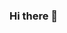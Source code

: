 ### Hi there 👋

<!--
**miapferreira/miapferreira** is a ✨ _special_ ✨ repository because its `README.md` (this file) appears on your GitHub profile.

Here are some ideas to get you started:

- 🌱 I’m currently learning K8S, Python 
- 👯 I’m looking to collaborate on ...
- 🤔 I’m looking for help with ...
- 💬 Ask me about AWS, Terraform 
- 📫 How to reach me: mi.apferreira@gmail.com
- 😄 Pronouns: He/Him
- ⚡ Fun fact: ...
-->
